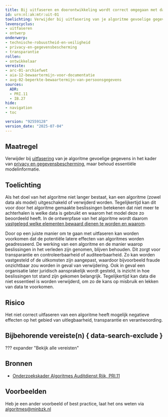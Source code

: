 ```yaml
---
title: Bij uitfaseren en doorontwikkeling wordt correct omgegaan met data en modelinformatie
id: urn:nl:ak:mtr:uit-01
toelichting: Verwijder bij uitfasering van je algoritme gevoelige gegevens in het kader van privacy en gegevensbescherming, maar behoud essentiële modelinformatie.
levenscyclus:
- uitfaseren
- ontwerp
onderwerp:
- technische-robuustheid-en-veiligheid
- privacy-en-gegevensbescherming
- transparantie
rollen:
- ontwikkelaar
vereiste:
- arc-01-archiefwet
- aia-12-bewaartermijn-voor-documentatie
- avg-02-beperkte-bewaartermijn-van-persoonsgegevens
sources:
  ADR:
  - PRI.11
  - IB.27
hide:
- navigation
- toc

version: "92559128"
version_date: "2025-07-04"
---
```


<!-- Let op! onderstaande regel met 'tags' niet weghalen! Deze maakt automatisch de knopjes op basis van de metadata  -->
<!-- tags -->

## Maatregel
Verwijder bij [uitfasering](../../levenscyclus/uitfaseren.md) van je algoritme gevoelige gegevens in het kader van [privacy en gegevensbescherming](../../onderwerpen/privacy-en-gegevensbescherming.md), maar behoud essentiële modelinformatie.

## Toelichting
Als het doel van het algoritme niet langer bestaat, kan een algoritme (zowel data als model) uitgeschakeld of verwijderd worden.
Tegelijkertijd kan dit voor door het algoritme gemaakte beslissingen betekenen dat niet meer te achterhalen is welke data is gebruikt en waarom het model deze zo beoordeeld heeft.
In de ontwerpfase van het algoritme wordt daarom [vastgelegd welke elementen bewaard dienen te worden en waarom](2-owp-09-archiveren-documenten.md).

Door op een juiste manier om te gaan met uitfaseren kan worden voorkomen dat de potentiële latere effecten van algoritmes worden geadresseerd.
De werking van een algoritme en de manier waarop beslissingen in het verleden zijn genomen, blijven behouden. Dit zorgt voor transparantie en controleerbaarheid of auditeerbaarheid.
Zo kan worden vastgesteld of de uitkomsten zijn aangepast, waardoor bijvoorbeeld fraude onzichtbaar zou worden in geval van verwijdering.
Ook in geval een organisatie later juridisch aansprakelijk wordt gesteld, is inzicht in hoe beslissingen tot stand zijn gekomen belangrijk.
Tegelijkertijd kan data die niet essentieel is worden verwijderd, om zo de kans op misbruik en lekken van data te voorkomen.

## Risico
Het niet correct uitfaseren van een algoritme heeft mogelijk negatieve effecten op het gebied van uitlegbaarheid, transparantie en verantwoording.

## Bijbehorende vereiste(n) { data-search-exclude }
??? expander "Bekijk alle vereisten"
    <!-- list_vereisten_on_maatregelen_page -->

## Bronnen
- [Onderzoekskader Algoritmes Auditdienst Rijk, PRI.11](https://www.rijksoverheid.nl/documenten/rapporten/2023/07/11/onderzoekskader-algoritmes-adr-2023)

## Voorbeelden
Heb je een ander voorbeeld of best practice, laat het ons weten via [algoritmes@minbzk.nl](mailto:algoritmes@minbzk.nl)
